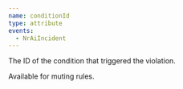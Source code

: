 ```yaml
---
name: conditionId
type: attribute
events:
  - NrAiIncident
---
```


The ID of the condition that triggered the violation.

Available for muting rules.